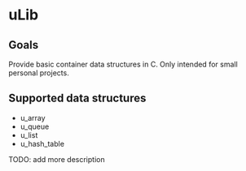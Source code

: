 # uLib

## Goals

Provide basic container data structures in C. Only intended for small personal projects.

## Supported data structures

- u_array
- u_queue
- u_list
- u_hash_table

TODO: add more description

